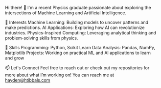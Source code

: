 Hi there! 👋
I'm a recent Physics graduate passionate about exploring the intersections of Machine Learning and Artificial Intelligence.

🚀 Interests
Machine Learning: Building models to uncover patterns and make predictions.
AI Applications: Exploring how AI can revolutionize industries.
Physics-Inspired Computing: Leveraging analytical thinking and problem-solving skills from physics.

🌟 Skills
Programming: Python, Scikit Learn
Data Analysis: Pandas, NumPy, Matplotlib
Projects: Working on practical ML and AI applications to learn and grow

📫 Let's Connect
Feel free to reach out or check out my repositories for more about what I’m working on!
You can reach me at hayden@htibbals.com

<img src="https://hits.sh/github.com/haydentbs.svg" width="1" height="1" style="display: none;" />
